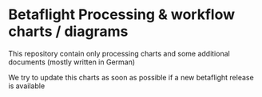 # Betaflight Processing & workflow charts / diagrams
This repository contain only processing charts and some additional documents (mostly written in German)

We try to update this charts as soon as possible if a new betaflight release is available


